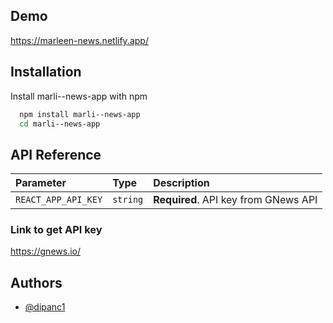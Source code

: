 
## Demo



https://marleen-news.netlify.app/


## Installation

Install marli--news-app with npm

```bash
  npm install marli--news-app
  cd marli--news-app
```
    
## API Reference


| Parameter | Type     | Description                |
| :-------- | :------- | :------------------------- |
| `REACT_APP_API_KEY` | `string` | **Required**. API key from GNews API |


### Link to get API key

https://gnews.io/
## Authors

- [@dipanc1](https://github.com/dipanc1)
